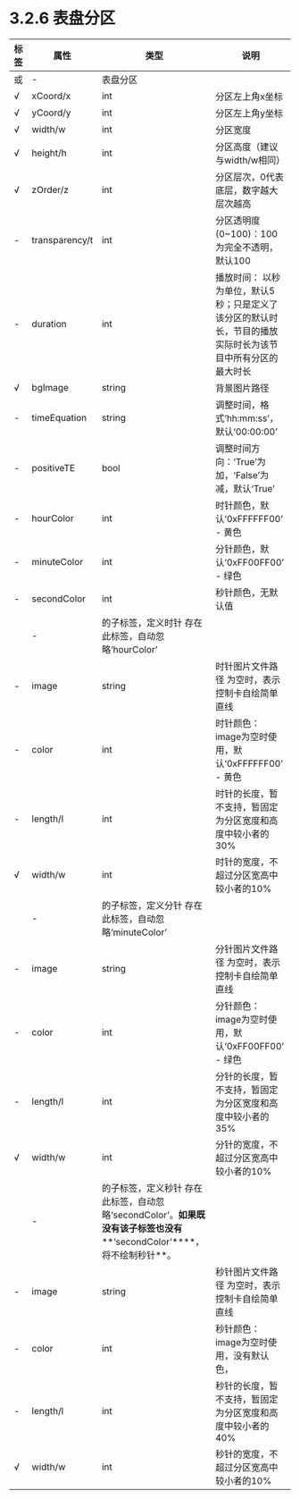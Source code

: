 # 3.2.6     表盘分区

| 标签                    | 属性           | 类型                                                         | 说明                                                         |
| ----------------------- | -------------- | ------------------------------------------------------------ | ------------------------------------------------------------ |
| <clockpanel  >或<clock> | -              | 表盘分区                                                     |                                                              |
| √                       | xCoord/x       | int                                                          | 分区左上角x坐标                                              |
| √                       | yCoord/y       | int                                                          | 分区左上角y坐标                                              |
| √                       | width/w        | int                                                          | 分区宽度                                                     |
| √                       | height/h       | int                                                          | 分区高度（建议与width/w相同）                                |
| √                       | zOrder/z       | int                                                          | 分区层次，0代表底层，数字越大层次越高                        |
| -                       | transparency/t | int                                                          | 分区透明度(0~100)：100为完全不透明，默认100                  |
| -                       | duration       | int                                                          | 播放时间：  以秒为单位，默认5秒；只是定义了该分区的默认时长，节目的播放实际时长为该节目中所有分区的最大时长 |
| √                       | bgImage        | string                                                       | 背景图片路径                                                 |
| -                       | timeEquation   | string                                                       | 调整时间，格式‘hh:mm:ss’，默认‘00:00:00’                     |
| -                       | positiveTE     | bool                                                         | 调整时间方向：‘True’为加，‘False’为减，默认‘True’            |
| -                       | hourColor      | int                                                          | 时针颜色，默认‘0xFFFFFF00’ - 黄色                            |
| -                       | minuteColor    | int                                                          | 分针颜色，默认‘0xFF00FF00’ - 绿色                            |
| -                       | secondColor    | int                                                          | 秒针颜色，无默认值                                           |
| <hour>                  | -              | <clock>的子标签，定义时针  存在此标签，自动忽略‘hourColor’   |                                                              |
| -                       | image          | string                                                       | 时针图片文件路径  为空时，表示控制卡自绘简单直线             |
| -                       | color          | int                                                          | 时针颜色：  image为空时使用，默认‘0xFFFFFF00’  - 黄色        |
| -                       | length/l       | int                                                          | 时针的长度，暂不支持，暂固定为分区宽度和高度中较小者的30%    |
| √                       | width/w        | int                                                          | 时针的宽度，不超过分区宽高中较小者的10%                      |
| <minute>                | -              | <clock>的子标签，定义分针  存在此标签，自动忽略‘minuteColor’ |                                                              |
| -                       | image          | string                                                       | 分针图片文件路径  为空时，表示控制卡自绘简单直线             |
| -                       | color          | int                                                          | 分针颜色：  image为空时使用，默认‘0xFF00FF00’  - 绿色        |
| -                       | length/l       | int                                                          | 分针的长度，暂不支持，暂固定为分区宽度和高度中较小者的35%    |
| √                       | width/w        | int                                                          | 分针的宽度，不超过分区宽高中较小者的10%                      |
| <second>                | -              | <clock>的子标签，定义秒针  存在此标签，自动忽略‘secondColor’。**如果既没有该子标签也没有****‘secondColor’****，将不绘制秒针**。 |                                                              |
| -                       | image          | string                                                       | 秒针图片文件路径  为空时，表示控制卡自绘简单直线             |
| -                       | color          | int                                                          | 秒针颜色：  image为空时使用，没有默认色，                    |
| -                       | length/l       | int                                                          | 秒针的长度，暂不支持，暂固定为分区宽度和高度中较小者的40%    |
| √                       | width/w        | int                                                          | 秒针的宽度，不超过分区宽高中较小者的10%                      |